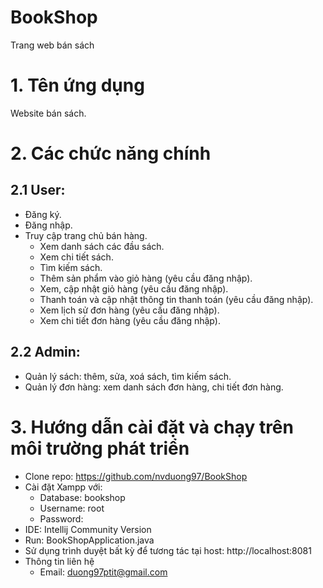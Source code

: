 # BookShop
Trang web bán sách
# 1. Tên ứng dụng
Website bán sách.
# 2. Các chức năng chính
## 2.1 User:
- Đăng ký.
- Đăng nhập.
- Truy cập trang chủ bán hàng.
  - Xem danh sách các đầu sách.
  - Xem chi tiết sách.
  - Tìm kiếm sách.
  - Thêm sản phẩm vào giỏ hàng (yêu cầu đăng nhập).
  - Xem, cập nhật giỏ hàng (yêu cầu đăng nhập).
  - Thanh toán và cập nhật thông tin thanh toán (yêu cầu đăng nhập).
  - Xem lịch sử đơn hàng (yêu cầu đăng nhập).
  - Xem chi tiết đơn hàng (yêu cầu đăng nhập).
## 2.2 Admin:
- Quản lý sách: thêm, sửa, xoá sách, tìm kiếm sách.
- Quản lý đơn hàng: xem danh sách đơn hàng, chi tiết đơn hàng.
# 3. Hướng dẫn cài đặt và chạy trên môi trường phát triển
- Clone repo: https://github.com/nvduong97/BookShop
- Cài đặt Xampp với:
  - Database: bookshop
  - Username: root
  - Password:
- IDE: Intellij Community Version
- Run: BookShopApplication.java
- Sử dụng trình duyệt bất kỳ để tương tác tại host: http://localhost:8081
- Thông tin liên hệ
  - Email: duong97ptit@gmail.com

